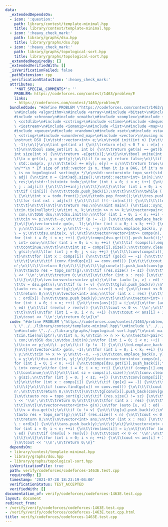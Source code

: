 ```yaml
---
data:
  _extendedDependsOn:
  - icon: ':question:'
    path: library/contest/template-minimal.hpp
    title: library/contest/template-minimal.hpp
  - icon: ':heavy_check_mark:'
    path: library/graphs/dsu.hpp
    title: library/graphs/dsu.hpp
  - icon: ':heavy_check_mark:'
    path: library/graphs/topological-sort.hpp
    title: library/graphs/topological-sort.hpp
  _extendedRequiredBy: []
  _extendedVerifiedWith: []
  _isVerificationFailed: false
  _pathExtension: cpp
  _verificationStatusIcon: ':heavy_check_mark:'
  attributes:
    '*NOT_SPECIAL_COMMENTS*': ''
    PROBLEM: https://codeforces.com/contest/1463/problem/E
    links:
    - https://codeforces.com/contest/1463/problem/E
  bundledCode: "#define PROBLEM \"https://codeforces.com/contest/1463/problem/E\"\n\
    \n#include <algorithm>\n#include <array>\n#include <bitset>\n#include <cassert>\n\
    #include <chrono>\n#include <cmath>\n#include <complex>\n#include <cstdio>\n#include\
    \ <cstdlib>\n#include <cstring>\n#include <ctime>\n#include <deque>\n#include\
    \ <iostream>\n#include <iomanip>\n#include <list>\n#include <map>\n#include <numeric>\n\
    #include <queue>\n#include <random>\n#include <set>\n#include <stack>\n#include\
    \ <string>\n#include <unordered_map>\n#include <vector>\n\nusing namespace std;\n\
    \nstruct DSU {\n\tstd::vector<int> e;\n\n\tvoid init(int n) {\n\t\te = std::vector<int>(n,\
    \ -1);\n\t}\n\n\tint get(int x) {\n\t\treturn e[x] < 0 ? x : e[x] = get(e[x]);\n\
    \t}\n\n\tbool same_set(int a, int b) {\n\t\treturn get(a) == get(b);\n\t}\n\n\t\
    int size(int x) {\n\t\treturn -e[get(x)];\n\t}\n\n\tbool unite(int x, int y) {\n\
    \t\tx = get(x), y = get(y);\n\t\tif (x == y) return false;\n\t\tif (e[x] > e[y])\
    \ std::swap(x, y);\n\t\te[x] += e[y]; e[y] = x;\n\t\treturn true;\n\t}\n};\n\n\
    \n/**\n * If size of std::vector is n, then it is a DAG, if it's not n, then there\
    \ is no topological sorting\n */\n\nstd::vector<int> topo_sort(std::vector<std::vector<int>>\
    \ adj) {\n\tint n = (int)adj.size();\n\tstd::vector<int> in(n);\n\tstd::vector<int>\
    \ res;\n\tstd::list<int> todo;\n\tfor (int i = 0; i < n; i++) {\n\t\tfor (int\
    \ j : adj[i]) {\n\t\t\t++in[j];\n\t\t}\n\t}\n\tfor (int i = 0; i < n; i++) {\n\
    \t\tif (!in[i]) {\n\t\t\ttodo.push_back(i);\n\t\t}\n\t}\n\twhile (!todo.empty())\
    \ {\n\t\tint x = todo.front();\n\t\ttodo.pop_front();\n\t\tres.push_back(x);\n\
    \t\tfor (int nxt : adj[x]) {\n\t\t\tif (!(--in[nxt])) {\n\t\t\t\ttodo.push_back(nxt);\n\
    \t\t\t}\n\t\t}\n\t}\n\treturn res;\n}\n\nint main() {\n\tios::sync_with_stdio(false);\n\
    \tcin.tie(nullptr);\n\tint n, k;\n\tcin >> n >> k;\n\tvector<pair<int, int>> ed,\
    \ con;\n\tDSU dsu;\n\tdsu.init(n);\n\tfor (int i = 0; i < n; ++i) {\n\t\tint p;\n\
    \t\tcin >> p;\n\t\t--p;\n\t\tif (p != -1) {\n\t\t\ted.emplace_back(p, i);\n\t\t\
    }\n\t}\n\tvector<int> go(n, -1);\n\tfor (int i = 0; i < k; ++i) {\n\t\tint x,\
    \ y;\n\t\tcin >> x >> y;\n\t\t--x, --y;\n\t\tcon.emplace_back(x, y);\n\t\tgo[x]\
    \ = y;\n\t\tdsu.unite(x, y);\n\t}\n\tvector<vector<int>> comps(n), ord(n);\n\t\
    for (int i = 0; i < n; ++i) {\n\t\tcomps[dsu.get(i)].push_back(i);\n\t}\n\tmap<int,\
    \ int> conv;\n\tfor (int i = 0; i < n; ++i) {\n\t\tif (comps[i].empty()) {\n\t\
    \t\tcontinue;\n\t\t}\n\t\tint sz = comps[i].size();\n\t\tconv.clear();\n\t\tvector<vector<int>>\
    \ g(sz);\n\t\tfor (int j = 0; j < sz; ++j) {\n\t\t\tconv[comps[i][j]] = j;\n\t\
    \t}\n\t\tfor (int x : comps[i]) {\n\t\t\tif (go[x] == -1) {\n\t\t\t\tcontinue;\n\
    \t\t\t}\n\t\t\tif (conv.find(go[x]) == conv.end()) {\n\t\t\t\tcout << -1 << '\\\
    n';\n\t\t\t\treturn 0;\n\t\t\t}\n\t\t\tg[conv[x]].push_back(conv[go[x]]);\n\t\t\
    }\n\t\tauto res = topo_sort(g);\n\t\tif (res.size() != sz) {\n\t\t\tcout << 0\
    \ << '\\n';\n\t\t\treturn 0;\n\t\t}\n\t\tfor (int x : res) {\n\t\t\tord[i].push_back(comps[i][x]);\n\
    \t\t}\n\t}\n\tvector<vector<int>> g(n);\n\tfor (auto [u, v] : ed) {\n\t\tu = dsu.get(u);\n\
    \t\tv = dsu.get(v);\n\t\tif (u != v) {\n\t\t\tg[u].push_back(v);\n\t\t}\n\t}\n\
    \tauto res = topo_sort(g);\n\tif (res.size() < n) {\n\t\tcout << 0 << '\\n';\n\
    \t\treturn 0;\n\t}\n\tvector<int> ans;\n\tfor (int x : res) {\n\t\tfor (int y\
    \ : ord[x]) {\n\t\t\tans.push_back(y);\n\t\t}\n\t}\n\tvector<int> rev(n);\n\t\
    for (int i = 0; i < n; ++i) {\n\t\trev[ans[i]] = i;\n\t}\n\tfor (auto [u, v] :\
    \ ed) {\n\t\tif (rev[u] > rev[v]) {\n\t\t\tcout << 0 << '\\n';\n\t\t\treturn 0;\n\
    \t\t}\n\t}\n\tfor (int i = 0; i < n; ++i) {\n\t\tcout << ans[i] + 1 << ' ';\n\t\
    }\n\tcout << '\\n';\n\treturn 0;\n}\n"
  code: "#define PROBLEM \"https://codeforces.com/contest/1463/problem/E\"\n\n#include\
    \ \"../../library/contest/template-minimal.hpp\"\n#include \"../../library/graphs/dsu.hpp\"\
    \n#include \"../../library/graphs/topological-sort.hpp\"\n\nint main() {\n\tios::sync_with_stdio(false);\n\
    \tcin.tie(nullptr);\n\tint n, k;\n\tcin >> n >> k;\n\tvector<pair<int, int>> ed,\
    \ con;\n\tDSU dsu;\n\tdsu.init(n);\n\tfor (int i = 0; i < n; ++i) {\n\t\tint p;\n\
    \t\tcin >> p;\n\t\t--p;\n\t\tif (p != -1) {\n\t\t\ted.emplace_back(p, i);\n\t\t\
    }\n\t}\n\tvector<int> go(n, -1);\n\tfor (int i = 0; i < k; ++i) {\n\t\tint x,\
    \ y;\n\t\tcin >> x >> y;\n\t\t--x, --y;\n\t\tcon.emplace_back(x, y);\n\t\tgo[x]\
    \ = y;\n\t\tdsu.unite(x, y);\n\t}\n\tvector<vector<int>> comps(n), ord(n);\n\t\
    for (int i = 0; i < n; ++i) {\n\t\tcomps[dsu.get(i)].push_back(i);\n\t}\n\tmap<int,\
    \ int> conv;\n\tfor (int i = 0; i < n; ++i) {\n\t\tif (comps[i].empty()) {\n\t\
    \t\tcontinue;\n\t\t}\n\t\tint sz = comps[i].size();\n\t\tconv.clear();\n\t\tvector<vector<int>>\
    \ g(sz);\n\t\tfor (int j = 0; j < sz; ++j) {\n\t\t\tconv[comps[i][j]] = j;\n\t\
    \t}\n\t\tfor (int x : comps[i]) {\n\t\t\tif (go[x] == -1) {\n\t\t\t\tcontinue;\n\
    \t\t\t}\n\t\t\tif (conv.find(go[x]) == conv.end()) {\n\t\t\t\tcout << -1 << '\\\
    n';\n\t\t\t\treturn 0;\n\t\t\t}\n\t\t\tg[conv[x]].push_back(conv[go[x]]);\n\t\t\
    }\n\t\tauto res = topo_sort(g);\n\t\tif (res.size() != sz) {\n\t\t\tcout << 0\
    \ << '\\n';\n\t\t\treturn 0;\n\t\t}\n\t\tfor (int x : res) {\n\t\t\tord[i].push_back(comps[i][x]);\n\
    \t\t}\n\t}\n\tvector<vector<int>> g(n);\n\tfor (auto [u, v] : ed) {\n\t\tu = dsu.get(u);\n\
    \t\tv = dsu.get(v);\n\t\tif (u != v) {\n\t\t\tg[u].push_back(v);\n\t\t}\n\t}\n\
    \tauto res = topo_sort(g);\n\tif (res.size() < n) {\n\t\tcout << 0 << '\\n';\n\
    \t\treturn 0;\n\t}\n\tvector<int> ans;\n\tfor (int x : res) {\n\t\tfor (int y\
    \ : ord[x]) {\n\t\t\tans.push_back(y);\n\t\t}\n\t}\n\tvector<int> rev(n);\n\t\
    for (int i = 0; i < n; ++i) {\n\t\trev[ans[i]] = i;\n\t}\n\tfor (auto [u, v] :\
    \ ed) {\n\t\tif (rev[u] > rev[v]) {\n\t\t\tcout << 0 << '\\n';\n\t\t\treturn 0;\n\
    \t\t}\n\t}\n\tfor (int i = 0; i < n; ++i) {\n\t\tcout << ans[i] + 1 << ' ';\n\t\
    }\n\tcout << '\\n';\n\treturn 0;\n}"
  dependsOn:
  - library/contest/template-minimal.hpp
  - library/graphs/dsu.hpp
  - library/graphs/topological-sort.hpp
  isVerificationFile: true
  path: verify/codeforces/codeforces-1463E.test.cpp
  requiredBy: []
  timestamp: '2021-07-28 18:23:19-04:00'
  verificationStatus: TEST_ACCEPTED
  verifiedWith: []
documentation_of: verify/codeforces/codeforces-1463E.test.cpp
layout: document
redirect_from:
- /verify/verify/codeforces/codeforces-1463E.test.cpp
- /verify/verify/codeforces/codeforces-1463E.test.cpp.html
title: verify/codeforces/codeforces-1463E.test.cpp
---
```


